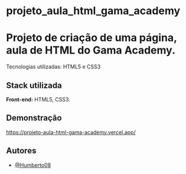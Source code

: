 # projeto_aula_html_gama_academy


# Projeto de criação de uma página, aula de HTML do Gama Academy.

Tecnologias utilizadas: HTML5 e CSS3 


## Stack utilizada

**Front-end:** HTML5, CSS3.


## Demonstração
https://projeto-aula-html-gama-academy.vercel.app/

## Autores

- [@Humberto08](https://www.github.com/https://github.com/Humberto08)

